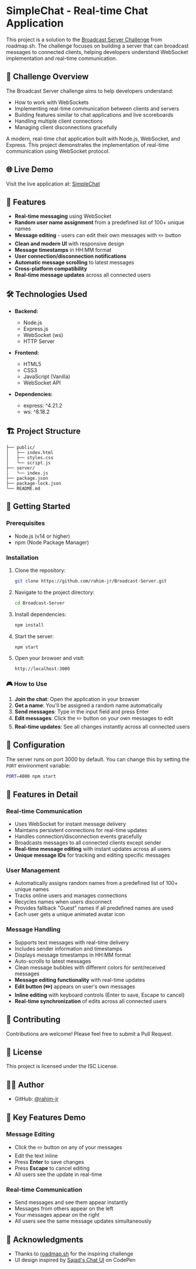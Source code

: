 # SimpleChat - Real-time Chat Application

This project is a solution to the [Broadcast Server Challenge](https://roadmap.sh/projects/broadcast-server) from roadmap.sh. The challenge focuses on building a server that can broadcast messages to connected clients, helping developers understand WebSocket implementation and real-time communication.

## 🎯 Challenge Overview

The Broadcast Server challenge aims to help developers understand:
- How to work with WebSockets
- Implementing real-time communication between clients and servers
- Building features similar to chat applications and live scoreboards
- Handling multiple client connections
- Managing client disconnections gracefully

A modern, real-time chat application built with Node.js, WebSocket, and Express. This project demonstrates the implementation of real-time communication using WebSocket protocol.

## 🌐 Live Demo

Visit the live application at: [SimpleChat](https://broadcast-server-l55g.onrender.com)

## 🚀 Features

- **Real-time messaging** using WebSocket
- **Random user name assignment** from a predefined list of 100+ unique names
- **Message editing** - users can edit their own messages with ✏️ button
- **Clean and modern UI** with responsive design
- **Message timestamps** in HH:MM format
- **User connection/disconnection notifications**
- **Automatic message scrolling** to latest messages
- **Cross-platform compatibility**
- **Real-time message updates** across all connected users

## 🛠️ Technologies Used

- **Backend:**
  - Node.js
  - Express.js
  - WebSocket (ws)
  - HTTP Server

- **Frontend:**
  - HTML5
  - CSS3
  - JavaScript (Vanilla)
  - WebSocket API

- **Dependencies:**
  - express: ^4.21.2
  - ws: ^8.18.2

## 🏗️ Project Structure

```
├── public/
│   ├── index.html
│   ├── styles.css
│   └── script.js
├── server/
│   └── index.js
├── package.json
├── package-lock.json
└── README.md
```

## 🚀 Getting Started

### Prerequisites

- Node.js (v14 or higher)
- npm (Node Package Manager)

### Installation

1. Clone the repository:
   ```bash
   git clone https://github.com/rahim-jr/Broadcast-Server.git
   ```

2. Navigate to the project directory:
   ```bash
   cd Broadcast-Server
   ```

3. Install dependencies:
   ```bash
   npm install
   ```

4. Start the server:
   ```bash
   npm start
   ```

5. Open your browser and visit:
   ```
   http://localhost:3000
   ```

### 🎮 How to Use

1. **Join the chat**: Open the application in your browser
2. **Get a name**: You'll be assigned a random name automatically
3. **Send messages**: Type in the input field and press Enter
4. **Edit messages**: Click the ✏️ button on your own messages to edit
5. **Real-time updates**: See all changes instantly across all connected users

## 🔧 Configuration

The server runs on port 3000 by default. You can change this by setting the `PORT` environment variable:

```bash
PORT=4000 npm start
```

## 🌟 Features in Detail

### Real-time Communication
- Uses WebSocket for instant message delivery
- Maintains persistent connections for real-time updates
- Handles connection/disconnection events gracefully
- Broadcasts messages to all connected clients except sender
- **Real-time message editing** with instant updates across all users
- **Unique message IDs** for tracking and editing specific messages

### User Management
- Automatically assigns random names from a predefined list of 100+ unique names
- Tracks online users and manages connections
- Recycles names when users disconnect
- Provides fallback "Guest" names if all predefined names are used
- Each user gets a unique animated avatar icon

### Message Handling
- Supports text messages with real-time delivery
- Includes sender information and timestamps
- Displays message timestamps in HH:MM format
- Auto-scrolls to latest messages
- Clean message bubbles with different colors for sent/received messages
- **Message editing functionality** with real-time updates
- **Edit button (✏️)** appears on user's own messages
- **Inline editing** with keyboard controls (Enter to save, Escape to cancel)
- **Real-time synchronization** of edits across all connected users

## 🤝 Contributing

Contributions are welcome! Please feel free to submit a Pull Request.

## 📝 License

This project is licensed under the ISC License.

## 👨‍💻 Author

- GitHub: [@rahim-jr](https://github.com/rahim-jr)

## 🎯 Key Features Demo

### Message Editing
- Click the ✏️ button on any of your messages
- Edit the text inline
- Press **Enter** to save changes
- Press **Escape** to cancel editing
- All users see the update in real-time

### Real-time Communication
- Send messages and see them appear instantly
- Messages from others appear on the left
- Your messages appear on the right
- All users see the same message updates simultaneously

## 🙏 Acknowledgments

- Thanks to [roadmap.sh](https://roadmap.sh) for the inspiring challenge
- UI design inspired by [Sajad's Chat UI](https://codepen.io/sajadhsm/pen/odaBdd) on CodePen
